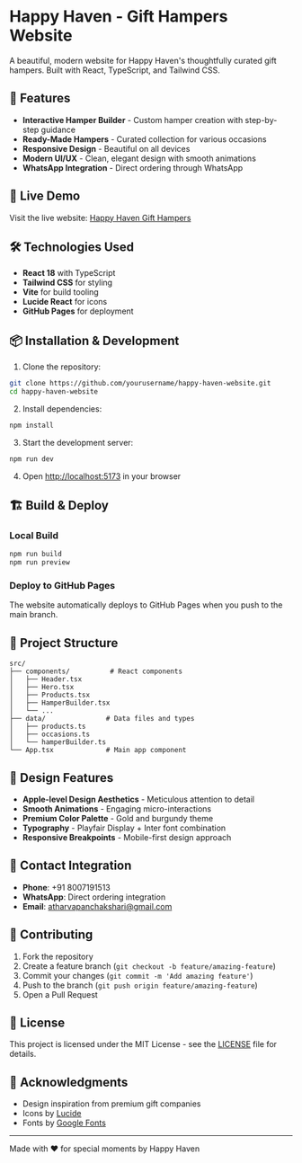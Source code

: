 # Happy Haven - Gift Hampers Website

A beautiful, modern website for Happy Haven's thoughtfully curated gift hampers. Built with React, TypeScript, and Tailwind CSS.

## 🎁 Features

- **Interactive Hamper Builder** - Custom hamper creation with step-by-step guidance
- **Ready-Made Hampers** - Curated collection for various occasions
- **Responsive Design** - Beautiful on all devices
- **Modern UI/UX** - Clean, elegant design with smooth animations
- **WhatsApp Integration** - Direct ordering through WhatsApp

## 🚀 Live Demo

Visit the live website: [Happy Haven Gift Hampers](https://yourusername.github.io/happy-haven-website/)

## 🛠️ Technologies Used

- **React 18** with TypeScript
- **Tailwind CSS** for styling
- **Vite** for build tooling
- **Lucide React** for icons
- **GitHub Pages** for deployment

## 📦 Installation & Development

1. Clone the repository:
```bash
git clone https://github.com/yourusername/happy-haven-website.git
cd happy-haven-website
```

2. Install dependencies:
```bash
npm install
```

3. Start the development server:
```bash
npm run dev
```

4. Open [http://localhost:5173](http://localhost:5173) in your browser

## 🏗️ Build & Deploy

### Local Build
```bash
npm run build
npm run preview
```

### Deploy to GitHub Pages
The website automatically deploys to GitHub Pages when you push to the main branch.

## 📁 Project Structure

```
src/
├── components/          # React components
│   ├── Header.tsx
│   ├── Hero.tsx
│   ├── Products.tsx
│   ├── HamperBuilder.tsx
│   └── ...
├── data/               # Data files and types
│   ├── products.ts
│   ├── occasions.ts
│   └── hamperBuilder.ts
└── App.tsx             # Main app component
```

## 🎨 Design Features

- **Apple-level Design Aesthetics** - Meticulous attention to detail
- **Smooth Animations** - Engaging micro-interactions
- **Premium Color Palette** - Gold and burgundy theme
- **Typography** - Playfair Display + Inter font combination
- **Responsive Breakpoints** - Mobile-first design approach

## 📱 Contact Integration

- **Phone**: +91 8007191513
- **WhatsApp**: Direct ordering integration
- **Email**: atharvapanchakshari@gmail.com

## 🤝 Contributing

1. Fork the repository
2. Create a feature branch (`git checkout -b feature/amazing-feature`)
3. Commit your changes (`git commit -m 'Add amazing feature'`)
4. Push to the branch (`git push origin feature/amazing-feature`)
5. Open a Pull Request

## 📄 License

This project is licensed under the MIT License - see the [LICENSE](LICENSE) file for details.

## 🙏 Acknowledgments

- Design inspiration from premium gift companies
- Icons by [Lucide](https://lucide.dev/)
- Fonts by [Google Fonts](https://fonts.google.com/)

---

Made with ❤️ for special moments by Happy Haven